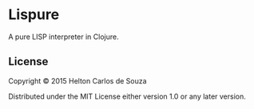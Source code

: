 # Lispure

A pure LISP interpreter in Clojure.

## License

Copyright © 2015 Helton Carlos de Souza

Distributed under the MIT License either version 1.0 or any later version.
